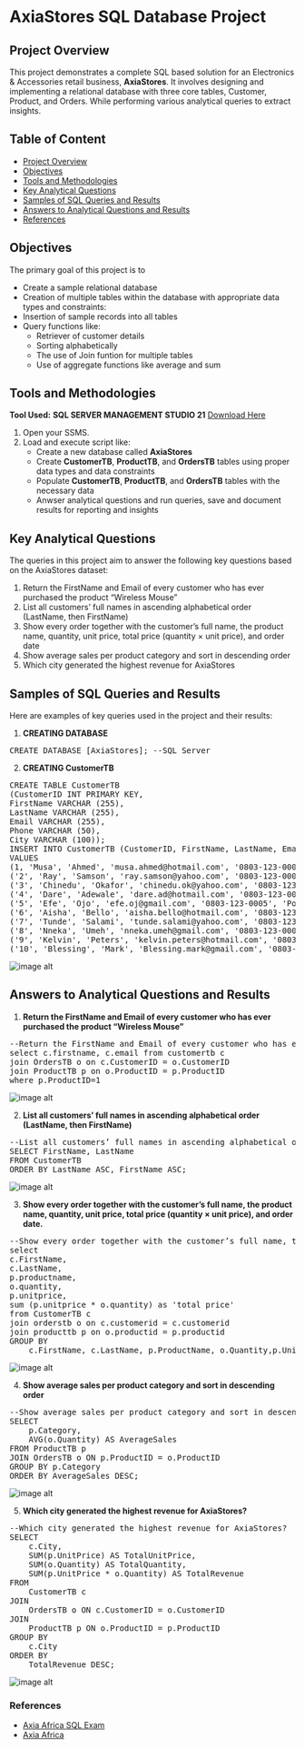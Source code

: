 # AxiaStores SQL Database Project


## Project Overview
This project demonstrates a complete SQL based solution for an Electronics & Accessories retail business, **AxiaStores**. It involves designing and implementing a relational database with three core tables, Customer, Product, and Orders. While performing various analytical queries to extract insights.

## Table of Content
- [Project Overview](#project-overview)
- [Objectives](#objectives)
- [Tools and Methodologies](#tools-and-methodologies)
- [Key Analytical Questions](#key-analytical-questions)
- [Samples of SQL Queries and Results](#samples-of-sql-queries-and-results)
- [Answers to Analytical Questions and Results](#answers-to-analytical-questions-and-results)
- [References](#references)


## Objectives
The primary goal of this project is to
- Create a sample relational database
- Creation of multiple tables within the database with appropriate data types and constraints:
- Insertion of sample records into all tables
- Query functions like:
  - Retriever of customer details
  - Sorting alphabetically
  - The use of Join funtion for multiple tables
  - Use of aggregate functions like average and sum
 

## Tools and Methodologies 
**Tool Used:** **SQL SERVER MANAGEMENT STUDIO 21** [Download Here](https://www.microsoft.com/en-us/sql-server/sql-server-downloads)

1. Open your SSMS.
2. Load and execute script like:
   - Create a new database called **AxiaStores**
   - Create **CustomerTB**, **ProductTB**, and **OrdersTB** tables using proper data types and data constraints
   - Populate **CustomerTB**, **ProductTB**, and **OrdersTB** tables with the necessary data
   - Anwser analytical questions and run queries, save and document results for reporting and insights
  


## Key Analytical Questions
The queries in this project aim to answer the following key questions based on the AxiaStores dataset:
1. Return the FirstName and Email of every customer who has ever purchased the product “Wireless Mouse”
2. List all customers’ full names in ascending alphabetical order (LastName, then FirstName)
3. Show every order together with the customer’s full name, the product name, quantity, unit price, total price (quantity × unit price), and order date
4. Show average sales per product category and sort in descending order
5. Which city generated the highest revenue for AxiaStores


## Samples of SQL Queries and Results
Here are examples of key queries used in the project and their results:

1. **CREATING DATABASE**
<pre>
CREATE DATABASE [AxiaStores]; --SQL Server
</pre>

2. **CREATING CustomerTB**
<pre>
CREATE TABLE CustomerTB
(CustomerID INT PRIMARY KEY,
FirstName VARCHAR (255),
LastName VARCHAR (255),
Email VARCHAR (255),
Phone VARCHAR (50),
City VARCHAR (100));
INSERT INTO CustomerTB (CustomerID, FirstName, LastName, Email, Phone, City)
VALUES
(1, 'Musa', 'Ahmed', 'musa.ahmed@hotmail.com', '0803‑123‑0001', 'Lagos'),
('2', 'Ray', 'Samson', 'ray.samson@yahoo.com', '0803‑123‑0002', 'Ibadan'),
('3', 'Chinedu', 'Okafor', 'chinedu.ok@yahoo.com', '0803‑123‑0003', 'Enugu'),
('4', 'Dare', 'Adewale', 'dare.ad@hotmail.com', '0803‑123‑0004', 'Abuja'),
('5', 'Efe', 'Ojo', 'efe.oj@gmail.com', '0803‑123‑0005', 'Port Harcourt'),
('6', 'Aisha', 'Bello', 'aisha.bello@hotmail.com', '0803‑123‑0006', 'Kano'),
('7', 'Tunde', 'Salami', 'tunde.salami@yahoo.com', '0803‑123‑0007', 'Ilorin'),
('8', 'Nneka', 'Umeh', 'nneka.umeh@gmail.com', '0803‑123‑0008', 'Owerri'),
('9', 'Kelvin', 'Peters', 'kelvin.peters@hotmail.com', '0803‑123‑0009', 'Asaba'),
('10', 'Blessing', 'Mark', 'Blessing.mark@gmail.com', '0803‑123‑0010', 'Uyo');
</pre>

![image alt](https://github.com/Icemma/SQL_Projects/blob/e5c277c01abe3c27f9d3542032e110c51c4a4cbc/Screenshot%202025-07-25%20155506.png)

## Answers to Analytical Questions and Results

1. **Return the FirstName and Email of every customer who has ever purchased the product “Wireless Mouse”**
<pre>
--Return the FirstName and Email of every customer who has ever purchased the product “Wireless Mouse”
select c.firstname, c.email from customertb c
join OrdersTB o on c.CustomerID = o.CustomerID
join ProductTB p on o.ProductID = p.ProductID
where p.ProductID=1
</pre>

![image alt](https://github.com/Icemma/SQL_Projects/blob/7501c6152a7c11c8af3d1c4ce76bc412a164346f/Screenshot%202025-07-25%20154957.png)

2. **List all customers’ full names in ascending alphabetical order (LastName, then FirstName)**
<pre>
--List all customers’ full names in ascending alphabetical order (LastName, then FirstName)
SELECT FirstName, LastName
FROM CustomerTB
ORDER BY LastName ASC, FirstName ASC;
</pre>

![image alt](https://github.com/Icemma/SQL-Projects/blob/d53af83ffe091da35c95addf486b816306b63887/Screenshot%202025-07-25%20155057.png)

3. **Show every order together with the customer’s full name, the product name, quantity, unit price, total price (quantity × unit price), and order date.**
<pre>
--Show every order together with the customer’s full name, the product name, quantity, unit price, total price (quantity × unit price), and order date.
select 
c.FirstName, 
c.LastName,
p.productname, 
o.quantity, 
p.unitprice,  
sum (p.unitprice * o.quantity) as 'total price'
from CustomerTB c
join orderstb o on c.customerid = c.customerid
join producttb p on o.productid = p.productid
GROUP BY 
    c.FirstName, c.LastName, p.ProductName, o.Quantity,p.UnitPrice;
</pre>

![image alt](https://github.com/Icemma/SQL-Projects/blob/6c540b1e59f96f1da2ec2ae2aea086105372cd7a/Screenshot%202025-07-25%20155206.png)

4. **Show average sales per product category and sort in descending order**
<pre>
--Show average sales per product category and sort in descending order
SELECT 
    p.Category,
    AVG(o.Quantity) AS AverageSales
FROM ProductTB p
JOIN OrdersTB o ON p.ProductID = o.ProductID
GROUP BY p.Category
ORDER BY AverageSales DESC;
</pre>

![image alt](https://github.com/Icemma/SQL-Projects/blob/e79ec3850d68577c85c7355ace41d7afa8966cab/Screenshot%202025-07-25%20155237.png)

5. **Which city generated the highest revenue for AxiaStores?**
<pre>
--Which city generated the highest revenue for AxiaStores?
SELECT 
    c.City,
    SUM(p.UnitPrice) AS TotalUnitPrice,
    SUM(o.Quantity) AS TotalQuantity,
    SUM(p.UnitPrice * o.Quantity) AS TotalRevenue
FROM 
    CustomerTB c
JOIN 
    OrdersTB o ON c.CustomerID = o.CustomerID
JOIN 
    ProductTB p ON o.ProductID = p.ProductID
GROUP BY 
    c.City
ORDER BY 
    TotalRevenue DESC;
</pre>

![image alt](https://github.com/Icemma/SQL-Projects/blob/493e758d1cba6b3a17ab3402e8bf235f9a3268ef/Screenshot%202025-07-25%20155303.png)

### References
- [Axia Africa SQL Exam](https://drive.google.com/file/d/13chnDFUr7NqbyPSRqy65d9pgeVCM86Ix/view)
- [Axia Africa](https://student.axia.africa)
